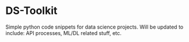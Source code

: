 # DS-Toolkit
Simple python code snippets for data science projects.
Will be updated to include: API processes, ML/DL related stuff, etc.
